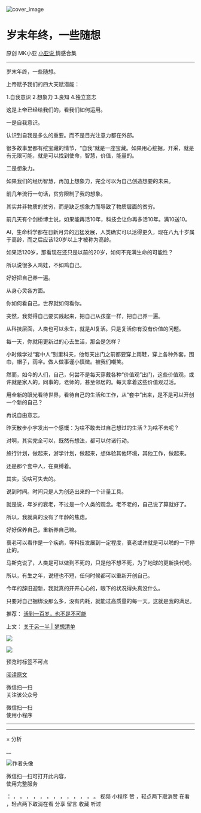 ![cover_image](https://mmbiz.qpic.cn/mmbiz_jpg/A8SKDch4cJHL97ss9U3T85gy9Bah6Uprnyh9sMl8pfYHCjtW2ib5GpUjW8ORHhpVC6ficOv58iaT9Je4Uffnn7ZaA/0?wx_fmt=jpeg)

#  岁末年终，一些随想

原创  MK小亚  [ 小亚说 ](https://mp.weixin.qq.com/mp/appmsgalbum?__biz=MzUxNDAwNTk0MQ==&action=getalbum&album_id=1708248415014289409#wechat_redirect) 情感合集

__ _ _ _ _

  

岁末年终，一些随想。

上帝赋予我们的四大天赋潜能：

1.自我意识  2.想象力  3.良知  4.独立意志

这是上帝已经给我们的，看我们如何运用。

一是自我意识。

认识到自我是多么的重要。而不是目光注意力都在外部。

很多故事里都有挖宝藏的情节，“自我”就是一座宝藏。如果用心挖掘，开采，就是有无限可能，就是可以找到使命，智慧，价值，能量的。

二是想象力。

如果我们的经历智慧，再加上想象力，完全可以为自己创造想要的未来。

前几年流行一句话，贫穷限制了我的想象。

其实并非物质的贫穷，而是缺乏想象力而导致了物质层面的贫穷。

前几天有个剑桥博士说，如果能再活10年，科技会让你再多活10年。满10送10。

AI，生命科学都在日新月异的迅猛发展，人类确实可以活得更久，现在八九十岁属于高龄，而之后应该120岁以上才被称为高龄。

如果活120岁，那看现在还只是以前的20岁，如何不充满生命的可能性？

所以说很多人鸡娃，不如鸡自己。

好好把自己养一遍。

从身心灵各方面。

你如何看自己，世界就如何看你。

突然，我觉得自己要实践起来，把自己从孩童一样，把自己养一遍。

从科技层面，人类也可以永生，就是AI复活。只是复活你有没有价值的问题。

  

每一天，你就用更新过的心去生活，那会是怎样？

小时候学过“套中人”别里科夫，他每天出门之前都要穿上雨鞋，穿上各种外套，围巾，帽子，雨伞。做人做事谨小慎微。被我们嘲笑。

然而，如今的人们，自己，何尝不是每天穿戴各种“价值观”出门，这些价值观，或许就是家人的，同事的，老师的，甚至邻居的。每天拿着这些价值观过活。

用全新的眼光看待世界，看待自己的生活和工作，从“套中”出来，是不是可以开创一个新的自己？

再说自由意志。  

昨天散步小宇发出一个感慨：为啥不敢去过自己想过的生活？为啥不去呢？

对啊，其实完全可以，既然有想法，都可以付诸行动。

旅行计划，做起来，游学计划，做起来，想体验其他环境，其他工作，做起来。

还是那个套中人，在束缚着。

其实，没啥可失去的。

说到时间。时间只是人为创造出来的一个计量工具。  

就是说，年岁的衰老，不过是一个人类的观念。老不老的，自己说了算就好了。

所以，我就真的没有了年龄的焦虑。

好好保养自己，重新养自己嘛。

衰老可以看作是一个疾病，等科技发展到一定程度，衰老或许就是可以啪的一下停止的。

马斯克说了，人类是可以做到不死的，只是他不想不死，为了地球的更新换代吧。

所以，有生之年，说短也不短，任何时候都可以重新开创自己。

今年的辞旧迎新，我就真的开开心心的，眼下的状况得失真没什么。

只要对自己捆绑没那么多，没有内耗，就能过高质量的每一天。这就是我的满足。

  

  

  

推荐： [ 活到一百岁，也不是不可能
](http://mp.weixin.qq.com/s?__biz=MzUxNDAwNTk0MQ==&mid=2247483704&idx=1&sn=dfbbe1321750ce81b34879745eea796b&chksm=f94dcfe2ce3a46f4d523630b552fa2c792af6b85392f0f7001b73b2629da0756981ddc719b0c&scene=21#wechat_redirect)  

上文： [ 关于另一半 | 梦想清单
](https://mp.weixin.qq.com/s?__biz=MzUxNDAwNTk0MQ==&mid=2247483894&idx=1&sn=25f8a0e9bd3f96dafb093d9d0ed82e96&chksm=f94dcf2cce3a463aa779edecf27544e4fa935148456d1972fd2cb3c87cb8a654833652d94f56&token=1279964396&lang=zh_CN&scene=21#wechat_redirect)

  

  

![](https://mmbiz.qpic.cn/mmbiz_gif/b96CibCt70iaZ7Bia3Wm91cEuWhERXfCYjTia9tf7aMjVBNRETSa2NpGjCV6tyNvgCLos8LBgwEgxcwaIw8zdOsG7A/640?wx_fmt=gif)

  

![](https://mmbiz.qpic.cn/mmbiz_jpg/A8SKDch4cJEicCnqTxiatgGquhIicZ1wJ1Dth5YOOzoYV7U4N3HmiaO0vVAzjOpBVdtF0gnL632Fc7HqiaDmgveQDEw/640?wx_fmt=jpeg)

  

预览时标签不可点

[ 阅读原文 ](javascript:;)

微信扫一扫  
关注该公众号



微信扫一扫  
使用小程序

****



****



×  分析

__

![作者头像](http://mmbiz.qpic.cn/mmbiz_png/A8SKDch4cJE0KicTMyrVCx3VLqEgic5sJ1V5QeGZTibG9GLZlSCXSj5ByXNkib5PBrZVMkI41KKxgwE1K9gfypUeRg/0?wx_fmt=png)

微信扫一扫可打开此内容，  
使用完整服务

：  ，  ，  ，  ，  ，  ，  ，  ，  ，  ，  ，  ，  。  视频  小程序  赞  ，轻点两下取消赞  在看  ，轻点两下取消在看
分享  留言  收藏  听过

